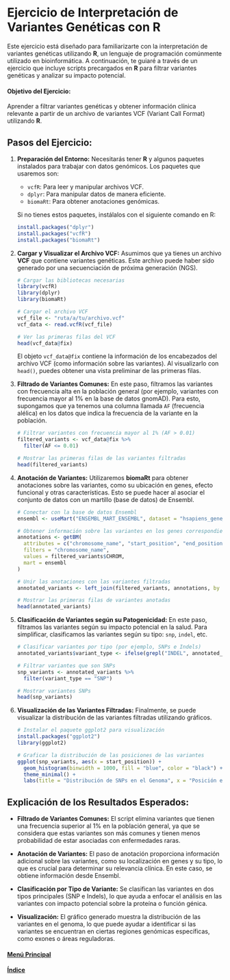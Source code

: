 # **Ejercicio de Interpretación de Variantes Genéticas con R**

Este ejercicio está diseñado para familiarizarte con la interpretación de variantes genéticas utilizando **R**, un lenguaje de programación comúnmente utilizado en bioinformática. A continuación, te guiaré a través de un ejercicio que incluye scripts precargados en **R** para filtrar variantes genéticas y analizar su impacto potencial.

#### **Objetivo del Ejercicio:**
Aprender a filtrar variantes genéticas y obtener información clínica relevante a partir de un archivo de variantes VCF (Variant Call Format) utilizando **R**.

## **Pasos del Ejercicio:**

1. **Preparación del Entorno:**
   Necesitarás tener **R** y algunos paquetes instalados para trabajar con datos genómicos. Los paquetes que usaremos son:
   - `vcfR`: Para leer y manipular archivos VCF.
   - `dplyr`: Para manipular datos de manera eficiente.
   - `biomaRt`: Para obtener anotaciones genómicas.

   Si no tienes estos paquetes, instálalos con el siguiente comando en R:

   ```R
   install.packages("dplyr")
   install.packages("vcfR")
   install.packages("biomaRt")
   ```

2. **Cargar y Visualizar el Archivo VCF:**
   Asumimos que ya tienes un archivo **VCF** que contiene variantes genéticas. Este archivo puede haber sido generado por una secuenciación de próxima generación (NGS).

   ```R
   # Cargar las bibliotecas necesarias
   library(vcfR)
   library(dplyr)
   library(biomaRt)

   # Cargar el archivo VCF
   vcf_file <- "ruta/a/tu/archivo.vcf"
   vcf_data <- read.vcfR(vcf_file)

   # Ver las primeras filas del VCF
   head(vcf_data@fix)
   ```

   El objeto `vcf_data@fix` contiene la información de los encabezados del archivo VCF (como información sobre las variantes). Al visualizarlo con `head()`, puedes obtener una vista preliminar de las primeras filas.

3. **Filtrado de Variantes Comunes:**
   En este paso, filtramos las variantes con frecuencia alta en la población general (por ejemplo, variantes con frecuencia mayor al 1% en la base de datos gnomAD). Para esto, supongamos que ya tenemos una columna llamada `AF` (frecuencia alélica) en los datos que indica la frecuencia de la variante en la población.

   ```R
   # Filtrar variantes con frecuencia mayor al 1% (AF > 0.01)
   filtered_variants <- vcf_data@fix %>%
     filter(AF <= 0.01)

   # Mostrar las primeras filas de las variantes filtradas
   head(filtered_variants)
   ```

4. **Anotación de Variantes:**
   Utilizaremos **biomaRt** para obtener anotaciones sobre las variantes, como su ubicación en genes, efecto funcional y otras características. Esto se puede hacer al asociar el conjunto de datos con un martillo (base de datos) de Ensembl.

   ```R
   # Conectar con la base de datos Ensembl
   ensembl <- useMart("ENSEMBL_MART_ENSEMBL", dataset = "hsapiens_gene_ensembl")

   # Obtener información sobre las variantes en los genes correspondientes
   annotations <- getBM(
     attributes = c("chromosome_name", "start_position", "end_position", "gene_biotype"),
     filters = "chromosome_name",
     values = filtered_variants$CHROM,
     mart = ensembl
   )

   # Unir las anotaciones con las variantes filtradas
   annotated_variants <- left_join(filtered_variants, annotations, by = c("CHROM" = "chromosome_name"))

   # Mostrar las primeras filas de variantes anotadas
   head(annotated_variants)
   ```

5. **Clasificación de Variantes según su Patogenicidad:**
   En este paso, filtramos las variantes según su impacto potencial en la salud. Para simplificar, clasificamos las variantes según su tipo: `snp`, `indel`, etc.

   ```R
   # Clasificar variantes por tipo (por ejemplo, SNPs e Indels)
   annotated_variants$variant_type <- ifelse(grepl("INDEL", annotated_variants$INFO), "Indel", "SNP")

   # Filtrar variantes que son SNPs
   snp_variants <- annotated_variants %>%
     filter(variant_type == "SNP")

   # Mostrar variantes SNPs
   head(snp_variants)
   ```

6. **Visualización de las Variantes Filtradas:**
   Finalmente, se puede visualizar la distribución de las variantes filtradas utilizando gráficos.

   ```R
   # Instalar el paquete ggplot2 para visualización
   install.packages("ggplot2")
   library(ggplot2)

   # Graficar la distribución de las posiciones de las variantes
   ggplot(snp_variants, aes(x = start_position)) +
     geom_histogram(binwidth = 1000, fill = "blue", color = "black") +
     theme_minimal() +
     labs(title = "Distribución de SNPs en el Genoma", x = "Posición en el Genoma", y = "Número de Variantes")
   ```

## **Explicación de los Resultados Esperados:**

- **Filtrado de Variantes Comunes:** El script elimina variantes que tienen una frecuencia superior al 1% en la población general, ya que se considera que estas variantes son más comunes y tienen menos probabilidad de estar asociadas con enfermedades raras.
  
- **Anotación de Variantes:** El paso de anotación proporciona información adicional sobre las variantes, como su localización en genes y su tipo, lo que es crucial para determinar su relevancia clínica. En este caso, se obtiene información desde Ensembl.

- **Clasificación por Tipo de Variante:** Se clasifican las variantes en dos tipos principales (SNP e Indels), lo que ayuda a enfocar el análisis en las variantes con impacto potencial sobre la proteína o función génica.

- **Visualización:** El gráfico generado muestra la distribución de las variantes en el genoma, lo que puede ayudar a identificar si las variantes se encuentran en ciertas regiones genómicas específicas, como exones o áreas reguladoras.

#### [Menú Principal](../../index.md)
#### [Índice](./index.md)